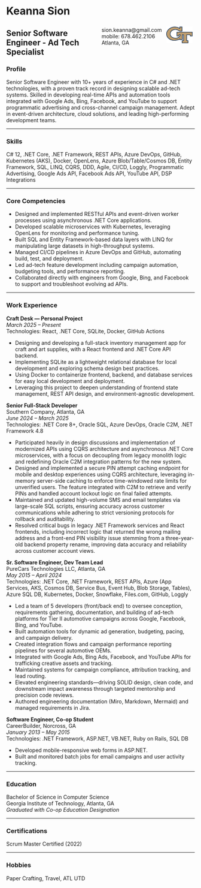 # Keanna Sion 
<img style="float:right;width:70px;padding:6px" src="gt-large.png" />


<span style="float:right;padding:6px"> 
  sion.keanna@gmail.com <br> mobile: 678.462.2106 <br>
  Atlanta, GA <br>
</span>

## Senior Software Engineer - Ad Tech Specialist

### Profile 
Senior Software Engineer with 10+ years of experience in C# and .NET technologies, with a proven track record in designing scalable ad-tech systems. Skilled in developing real-time APIs and automation tools integrated with Google Ads, Bing, Facebook, and YouTube to support programmatic advertising and cross-channel campaign management. Adept in event-driven architecture, cloud solutions, and leading high-performing development teams.

---

### Skills 
C# 12, .NET Core, .NET Framework, REST APIs, Azure DevOps, GitHub, Kubernetes (AKS), Docker, OpenLens, Azure Blob/Table/Cosmos DB, Entity Framework, SQL, LINQ, CQRS, DDD, Agile, CI/CD, Loggly, Programmatic Advertising, Google Ads API, Facebook Ads API, YouTube API, DSP Integrations

---

### Core Competencies
- Designed and implemented RESTful APIs and event-driven worker processes using asynchronous .NET Core applications.
- Developed scalable microservices with Kubernetes, leveraging OpenLens for monitoring and performance tuning.
- Built SQL and Entity Framework-based data layers with LINQ for manipulating large datasets in high-throughput systems.
- Managed CI/CD pipelines in Azure DevOps and GitHub, automating build, test, and deployment.
- Led ad-tech feature development including campaign automation, budgeting tools, and performance reporting.
- Collaborated directly with engineers from Google, Bing, and Facebook to support and troubleshoot evolving ad APIs.

---

### Work Experience

**Craft Desk — Personal Project**  
*March 2025 – Present*  
Technologies: React, .NET Core, SQLite, Docker, GitHub Actions
- Designing and developing a full-stack inventory management app for craft and art supplies, with a React frontend and .NET Core API backend.
- Implementing SQLite as a lightweight relational database for local development and exploring schema design best practices.
- Using Docker to containerize frontend, backend, and database services for easy local development and deployment.
- Leveraging this project to deepen understanding of frontend state management, REST API design, and environment-agnostic development.

**Senior Full-Stack Developer**  
Southern Company, Atlanta, GA  
*June 2024 – March 2025*  
Technologies: .NET Core 8+, Oracle SQL, Azure DevOps, Oracle C2M, .NET Framework 4.8
- Participated heavily in design discussions and implementation of modernized APIs using CQRS architecture and asynchronous .NET Core microservices, with a focus on decoupling from legacy monolith logic and redefining Oracle C2M integration patterns for the new system.
- Designed and implemented a secure PIN attempt caching endpoint for mobile and desktop experiences using CQRS architecture, leveraging in-memory server-side caching to enforce time-windowed rate limits for unverified users. The feature integrated with C2M to retrieve and verify PINs and handled account lockout logic on final failed attempts.
- Maintained and updated high-volume SMS and email templates via large-scale SQL scripts, ensuring accuracy across customer communications while adhering to strict versioning protocols for rollback and auditability.
- Resolved critical bugs in legacy .NET Framework services and React frontends, including incorrect logic that returned the wrong mailing address and a front-end PIN visibility issue stemming from a three-year-old backend property rename, improving data accuracy and reliability across customer account views.

**Sr. Software Engineer, Dev Team Lead**  
PureCars Technologies LLC, Atlanta, GA  
*May 2015 – April 2024*  
Technologies: .NET Core, .NET Framework, REST APIs, Azure (App Services, AKS, Cosmos DB, Service Bus, Event Hub, Blob Storage, Tables), Azure SQL DB, Kubernetes, Docker, Snowflake, Files.com, GitHub, Loggly  
- Led a team of 5 developers (front/back end) to oversee conception, requirements gathering, documentation, and building of ad-tech platforms for Tier II automotive campaigns across Google, Facebook, Bing, and YouTube.
- Built automation tools for dynamic ad generation, budgeting, pacing, and campaign delivery.
- Created integration flows and campaign performance reporting pipelines for several automotive OEMs.
- Integrated with Google Ads, Bing Ads, Facebook, and YouTube APIs for trafficking creative assets and tracking.
- Maintained systems for campaign compliance, attribution tracking, and lead routing.
- Elevated engineering standards—driving SOLID design, clean code, and downstream impact awareness through targeted mentorship and precision code reviews.
- Authored engineering documentation (Miro, Markdown, Mermaid) and managed requirements in Jira.

**Software Engineer, Co-op Student**  
CareerBuilder, Norcross, GA  
*January 2013 – May 2015*  
Technologies: .NET Framework, ASP.NET, VB.NET, Ruby on Rails, SQL DB  
- Developed mobile-responsive web forms in ASP.NET.
- Built and monitored batch jobs for email campaigns and user activity tracking.

---

### Education
Bachelor of Science in Computer Science  
Georgia Institute of Technology, Atlanta, GA  
*Graduated with Co-op Education Designation*

---

### Certifications 
Scrum Master Certified (2022)  

---

### Hobbies 
Paper Crafting, Travel, ATL UTD
